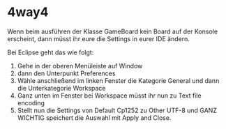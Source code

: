 # 4way4

Wenn  beim ausführen der Klasse GameBoard kein Board auf der Konsole erscheint, dann müsst ihr eure die Settings in eurer IDE ändern.

Bei Eclipse geht das wie folgt:

1. Gehe in der oberen Menüleiste auf Window
2. dann den Unterpunkt Preferences
3. Wähle anschließend im linken Fenster die Kategorie General und dann die Unterkategorie Workspace
4. Ganz unten im Fenster bei Workspace müsst ihr nun zu Text file encoding 
5. Stellt nun die Settings von Default Cp1252 zu Other UTF-8 und GANZ WICHTIG speichert die Auswahl mit Apply and Close.
                  

